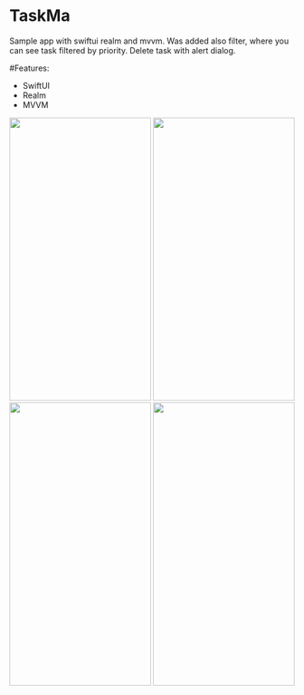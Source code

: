 # TaskMa
Sample app with swiftui realm and mvvm. Was added also filter, where you can see task filtered by priority. 
Delete task with alert dialog.


#Features:
- SwiftUI
- Realm
- MVVM


<img src="https://user-images.githubusercontent.com/68303716/159177877-d24c1e8a-03f3-4e67-abcc-49083b53b356.png" width="250" height="500" />


<img src="https://user-images.githubusercontent.com/68303716/159177953-fc9a3927-1e2b-4834-a8d3-99c5a201dfc6.png" width="250" height="500" />


<img src="https://user-images.githubusercontent.com/68303716/159177879-88468071-fab9-4be4-bb3b-76701db0cc0b.png" width="250" height="500" />


<img src="https://user-images.githubusercontent.com/68303716/159177881-737ca7f9-b3e2-4519-92ab-27e3ffacfeae.png" width="250" height="500" />



